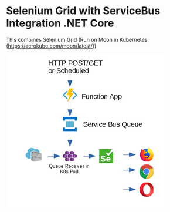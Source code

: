 # Selenium Grid with ServiceBus Integration .NET Core

This combines Selenium Grid (Run on Moon in Kubernetes (https://aerokube.com/moon/latest/))

![Diagram](Selenium_Model.PNG)
